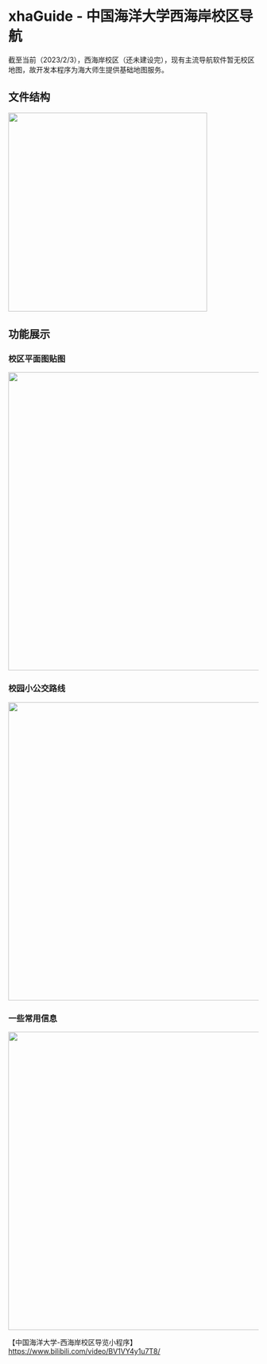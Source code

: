 # xhaGuide - 中国海洋大学西海岸校区导航

截至当前（2023/2/3），西海岸校区（还未建设完），现有主流导航软件暂无校区地图，故开发本程序为海大师生提供基础地图服务。

## 文件结构


<img src="https://s1.ax1x.com/2023/02/03/pSsOldO.png" width="400px">


## 功能展示

### 校区平面图贴图

<img src="https://s1.ax1x.com/2023/02/03/pSsXYAU.png" height="600px">


### 校园小公交路线

<img src="https://s1.ax1x.com/2023/02/03/pSsXg4e.png" height="600px">


### 一些常用信息


<img src="https://s1.ax1x.com/2023/02/03/pSsXcND.png" height="600px">




【中国海洋大学-西海岸校区导览小程序】 https://www.bilibili.com/video/BV1VY4y1u7T8/
